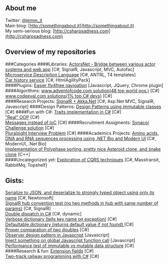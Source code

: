 ## About me
[](cv.pdf)
Twitter: [@lemm_it](www.twitter.com/lemm_it)  
Main blog: [http://somethingabout.it](http://somethingabout.it)  
My semi-serious blog: [http://csharpsadness.com](http://csharpsadness.com)  

## Overview of my repositories
###Categories
####Libraries:
[ActorsNet - Bridge between various actor systems and web app](https://github.com/lemmit/ActorsNet) [C#, SignalR, Javascript, MVC, Autofac]  
[Microservice Description Language](https://github.com/lemmit/MicroserviceMatrixDSL) [C#, ANTRL, T4 templates]  
[Car history service](https://github.com/lemmit/CarInfoService) [C#, HtmlAgilityPack]  
####Plugins:
[Easier fly4free navigation](https://github.com/lemmit/fly4free-ajax-gallery-chrome-extension) [Javascript, JQuery, Chrome plugin]  
####Algorithms:
[www.adventofcode.com solution(48 top world pos.)](https://github.com/lemmit/AdventOfCode15) [C#]  
[www.codeeval.com solutions(1% top C# devs)](https://github.com/lemmit/CodeEval) [C#]  
####Research Projects:
[SignalR + Akka.Net](https://github.com/lemmit/signalr-meets-akka) [C#, Asp.Net MVC, SignalR, Javascript]
####Design Patterns:
[Design Patterns using immutable classes](https://github.com/lemmit/DesignPatternsUsingImmutableClasses) [C#]
####Fun with C#:
[Traits implementation in C#](https://github.com/lemmit/CSharpTraits) [C#]  
["Real" OOP](https://github.com/lemmit/RealOOP) [C#]  
[Messages instead of IoC](https://github.com/lemmit/MessageBasedDependencies) [C#]
####Recruitment Assigments:
[Synacor Challenge solution](https://github.com/lemmit/SynacorVirtualMachine) [C#]  
[Pluralsight Interview Problem](https://github.com/lemmit/PluralsightInterviewProblems) [C#]
####Academics Projects:
[Amino acids, DNA and RNA sequences processing using .NET Bio and Modern UI](https://github.com/lemmit/BioinformaticsKKR) [C#, ModernUI, .Net Bio]  
[Implementation of Polyphase sorting, pretty nice Asteroid clone, and snake clone](https://github.com/lemmit/DugOff) [C++]  
####Uncategorized yet:
[Exploration of CQRS techniques](https://github.com/lemmit/Chatty-cqrs) [C#, Masstransit, RabbitMq, Topshelf]

## Gists:
[Serialize to JSON, and deserialize to strongly typed object using only its name](https://gist.github.com/lemmit/f0d8671bb970d1ae1040) [C#, Newtonsoft]  
[SignalR hub convention test (no two methods in hub with same number of params)](https://gist.github.com/lemmit/1af0289a30021e31da92) [C#, SignalR]  
[Double dispatch in C#](https://gist.github.com/lemmit/0dacecbff5d5de838456) [C#, dynamic]  
[Verbose dictionary (tells key name on exception)](https://gist.github.com/lemmit/61a14f00fc61c73e0e30)  [C#]  
[Defaultable dictionary (returns default value if not found) ](https://gist.github.com/lemmit/dce49222a2d042b81d53) [C#]  
[Proper comparation of two doubles](https://gist.github.com/lemmit/0b781309f7bf53ca8973)  [C#]  
[Observer design pattern in Javascript](https://gist.github.com/lemmit/941e27966e49a12ba5a6) [Javascript]  
[Inject something on global Javascript function call](https://gist.github.com/lemmit/43066ef63de015f2d1e6) [Javascript]  
[Performance test of immutable vs mutable data structure](https://gist.github.com/lemmit/354b6185886bba6a1d9b) [C#]  
####Research & fun:
[Extension fields](https://gist.github.com/lemmit/6790c0f20dd02a25da2e)  [C#]  
[Two-track railway programming with C#](https://gist.github.com/lemmit/47eb5b24f63ca11da6c5)  [C#]


